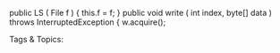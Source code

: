 public LS ( File f ) {
this.f = f;
}
public void write ( int index, byte[] data ) throws InterruptedException  {
w.acquire();

   Tags & Topics:
   
